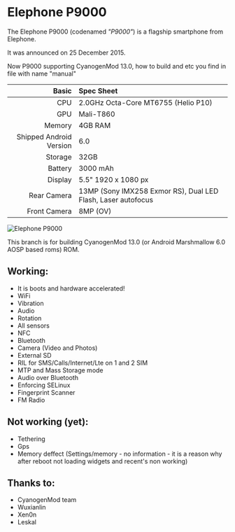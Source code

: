 Elephone P9000
==============

The Elephone P9000 (codenamed _"P9000"_) is a flagship smartphone from Elephone.

It was announced on 25 December 2015.

Now P9000 supporting CyanogenMod 13.0, how to build and etc you find in file with name "manual"

Basic   | Spec Sheet
-------:|:-------------------------
CPU     | 2.0GHz Octa-Core MT6755 (Helio P10)
GPU     | Mali-T860
Memory  | 4GB RAM
Shipped Android Version | 6.0
Storage | 32GB
Battery | 3000 mAh
Display | 5.5" 1920 x 1080 px
Rear Camera | 13MP (Sony IMX258 Exmor RS), Dual LED Flash, Laser autofocus
Front Camera | 8MP (OV)

![Elephone P9000](http://www.pixic.ru/i/p0Y19177m022b1u5.png "Elephone P9000 in black")

This branch is for building CyanogenMod 13.0 (or Android Marshmallow 6.0 AOSP based roms) ROM.

## Working:
 * It is boots and hardware accelerated!
 * WiFi
 * Vibration
 * Audio
 * Rotation
 * All sensors
 * NFC
 * Bluetooth
 * Camera (Video and Photos)
 * External SD
 * RIL for SMS/Calls/Internet/Lte on 1 and 2 SIM
 * MTP and Mass Storage mode
 * Audio over Bluetooth
 * Enforcing SELinux
 * Fingerprint Scanner
 * FM Radio

## Not working (yet):
 * Tethering
 * Gps
 * Memory deffect (Settings/memory - no information - it is a reason why after reboot not loading widgets and recent's non working)

## Thanks to:
 * CyanogenMod team
 * Wuxianlin
 * Xen0n
 * Leskal

